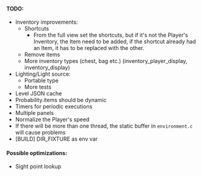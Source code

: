 #### TODO:
* Inventory improvements:
    * Shortcuts
        * From the full view set the shortcuts, but if it's not the Player's
        Inventory, the Item need to be added, if the shortcut already had an Item,
        it has to be replaced with the other.
    * Remove items
    * More inventory types (chest, bag etc.) (inventory_player_display, inventory_display)
* Lighting/Light source:
    * Portable type
    * More tests
* Level JSON cache
* Probability.items should be dynamic
* Timers for periodic executions
* Multiple panels
* Normalize the Player's speed
* If there will be more than one thread, the static buffer in `environment.c` will cause problems
* [BUILD] DIR_FIXTURE as env var

#### Possible optimizations:
* Sight point lookup
